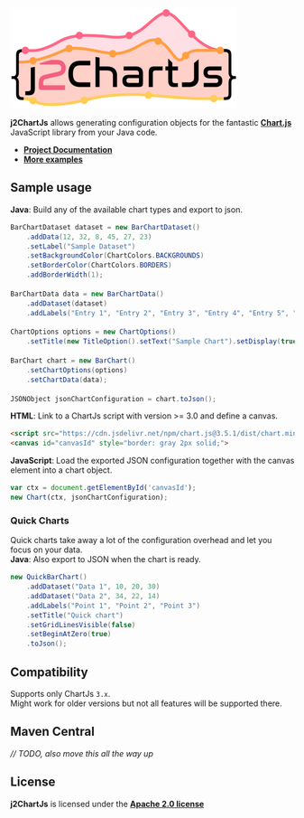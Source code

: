 ![](img\j2ChartJs_small.png)

**j2ChartJs**
allows generating configuration objects for the fantastic **[Chart.js](http://www.chartjs.org/)** JavaScript
library from your Java code.

- **[Project Documentation](md/doc.md)**
- **[More examples](md/example.md)**

## Sample usage
**Java**:
Build any of the available chart types and export to json.
```Java
BarChartDataset dataset = new BarChartDataset()
    .addData(12, 32, 8, 45, 27, 23)
    .setLabel("Sample Dataset")
    .setBackgroundColor(ChartColors.BACKGROUNDS)
    .setBorderColor(ChartColors.BORDERS)
    .addBorderWidth(1);

BarChartData data = new BarChartData()
    .addDataset(dataset)
    .addLabels("Entry 1", "Entry 2", "Entry 3", "Entry 4", "Entry 5", "Entry 6");

ChartOptions options = new ChartOptions()
    .setTitle(new TitleOption().setText("Sample Chart").setDisplay(true));

BarChart chart = new BarChart()
    .setChartOptions(options)
    .setChartData(data);

JSONObject jsonChartConfiguration = chart.toJson();
```

**HTML**:
Link to a ChartJs script with version >= 3.0 and define a canvas.
```html
<script src="https://cdn.jsdelivr.net/npm/chart.js@3.5.1/dist/chart.min.js"></script>
<canvas id="canvasId" style="border: gray 2px solid;">
```

**JavaScript**:
Load the exported JSON configuration together with the canvas element into a chart object.
```JavaScript
var ctx = document.getElementById('canvasId');
new Chart(ctx, jsonChartConfiguration);
```

### Quick Charts
Quick charts take away a lot of the configuration overhead and let you focus on your data.  
**Java**:
Also export to JSON when the chart is ready.
```Java
new QuickBarChart()
    .addDataset("Data 1", 10, 20, 30)
    .addDataset("Data 2", 34, 22, 14)
    .addLabels("Point 1", "Point 2", "Point 3")
    .setTitle("Quick chart")
    .setGridLinesVisible(false)
    .setBeginAtZero(true)
    .toJson();
```

## Compatibility

Supports only ChartJs `3.x`.  
Might work for older versions but not all features will be supported there.

## Maven Central

_// TODO, also move this all the way up_

## License

**j2ChartJs** is licensed under the **[Apache 2.0 license](https://www.apache.org/licenses/LICENSE-2.0.txt)**